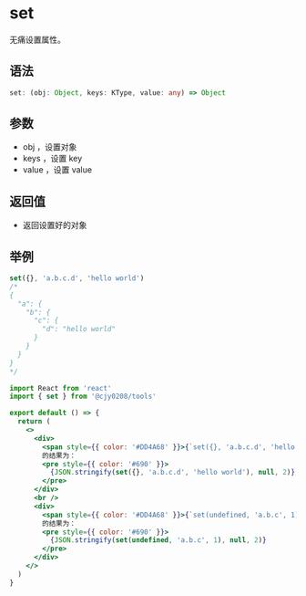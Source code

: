 # set

无痛设置属性。

## 语法

```ts
set: (obj: Object, keys: KType, value: any) => Object
```

## 参数

- obj ，设置对象
- keys ，设置 key
- value ，设置 value

## 返回值

- 返回设置好的对象

## 举例

```javascript
set({}, 'a.b.c.d', 'hello world')
/*  
{
  "a": {
    "b": {
      "c": {
        "d": "hello world"
      }
    }
  }
}
*/
```

```jsx
import React from 'react'
import { set } from '@cjy0208/tools'

export default () => {
  return (
    <>
      <div>
        <span style={{ color: '#DD4A68' }}>{`set({}, 'a.b.c.d', 'hello world')`}</span>{' '}
        的结果为：
        <pre style={{ color: '#690' }}>
          {JSON.stringify(set({}, 'a.b.c.d', 'hello world'), null, 2)}
        </pre>
      </div>
      <br />
      <div>
        <span style={{ color: '#DD4A68' }}>{`set(undefined, 'a.b.c', 1)`}</span>{' '}
        的结果为：
        <pre style={{ color: '#690' }}>
          {JSON.stringify(set(undefined, 'a.b.c', 1), null, 2)}
        </pre>
      </div>
    </>
  )
}
```
